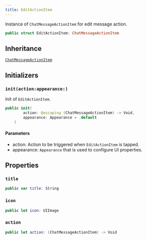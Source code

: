 ```yaml
---
title: EditActionItem
---
```


Instance of `ChatMessageActionItem` for edit message action.

``` swift
public struct EditActionItem: ChatMessageActionItem 
```

## Inheritance

[`ChatMessageActionItem`](../chat-message-action-item)

## Initializers

### `init(action:appearance:)`

Init of `EditActionItem`.

``` swift
public init(
        action: @escaping (ChatMessageActionItem) -> Void,
        appearance: Appearance = .default
    ) 
```

#### Parameters

  - action: Action to be triggered when `EditActionItem` is tapped.
  - appearance: `Appearance` that is used to configure UI properties.

## Properties

### `title`

``` swift
public var title: String 
```

### `icon`

``` swift
public let icon: UIImage
```

### `action`

``` swift
public let action: (ChatMessageActionItem) -> Void
```
